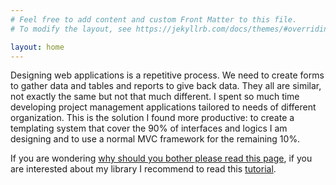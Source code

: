 ```yaml
---
# Feel free to add content and custom Front Matter to this file.
# To modify the layout, see https://jekyllrb.com/docs/themes/#overriding-theme-defaults

layout: home
---
```


Designing web applications is a repetitive process. We need to create forms to gather data and tables and reports to give back data. They all are similar, not exactly the same but not that much different. I spent so much time developing project management applications tailored to needs of different organization. This is the solution I found more productive: to create a templating system that cover the 90% of interfaces and logics I am designing and to use a normal MVC framework for the remaining 10%.

If you are wondering <a href="{{site.baseurl}}/whybother">why should you bother please read this page</a>, if you are interested about my library I recommend to read this <a href="{{site.baseurl}}/tutorials/crud">tutorial</a>.

